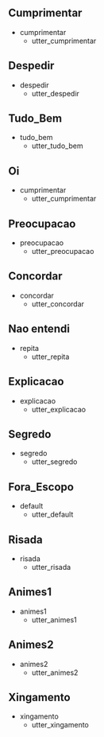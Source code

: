 ## Cumprimentar
* cumprimentar
    - utter_cumprimentar

## Despedir
* despedir
    - utter_despedir

## Tudo_Bem
* tudo_bem
    - utter_tudo_bem

## Oi 
* cumprimentar
    - utter_cumprimentar

## Preocupacao 
* preocupacao
    - utter_preocupacao

## Concordar
* concordar
    - utter_concordar

## Nao entendi
* repita
    - utter_repita

## Explicacao
* explicacao
    - utter_explicacao

## Segredo
* segredo
    - utter_segredo

## Fora_Escopo
* default
    - utter_default

## Risada
* risada
    - utter_risada

## Animes1
* animes1
    - utter_animes1

## Animes2
* animes2
    - utter_animes2

## Xingamento
* xingamento
    - utter_xingamento